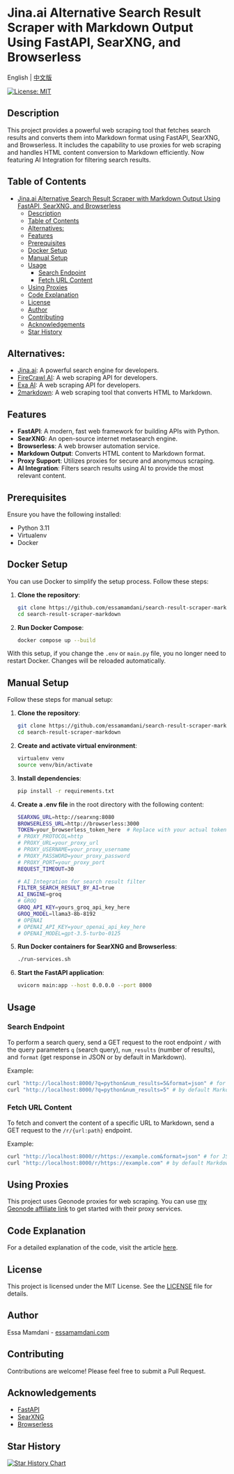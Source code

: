 # Jina.ai Alternative Search Result Scraper with Markdown Output Using FastAPI, SearXNG, and Browserless

English | [中文版](README_zh.md)

[![License: MIT](https://img.shields.io/badge/License-MIT-blue.svg)](LICENSE)

## Description

This project provides a powerful web scraping tool that fetches search results and converts them into Markdown format using FastAPI, SearXNG, and Browserless. It includes the capability to use proxies for web scraping and handles HTML content conversion to Markdown efficiently. Now featuring AI Integration for filtering search results.


## Table of Contents
- [Jina.ai Alternative Search Result Scraper with Markdown Output Using FastAPI, SearXNG, and Browserless](#jinaai-alternative-search-result-scraper-with-markdown-output-using-fastapi-searxng-and-browserless)
  - [Description](#description)
  - [Table of Contents](#table-of-contents)
  - [Alternatives:](#alternatives)
  - [Features](#features)
  - [Prerequisites](#prerequisites)
  - [Docker Setup](#docker-setup)
  - [Manual Setup](#manual-setup)
  - [Usage](#usage)
    - [Search Endpoint](#search-endpoint)
    - [Fetch URL Content](#fetch-url-content)
  - [Using Proxies](#using-proxies)
  - [Code Explanation](#code-explanation)
  - [License](#license)
  - [Author](#author)
  - [Contributing](#contributing)
  - [Acknowledgements](#acknowledgements)
  - [Star History](#star-history)

## Alternatives:

- [Jina.ai](https://jina.ai/): A powerful search engine for developers.
- [FireCrawl AI](https://firecrawl.dev/): A web scraping API for developers.
- [Exa AI](https://exa.ai/): A web scraping API for developers.
- [2markdown](https://2markdown.com/): A web scraping tool that converts HTML to Markdown.


## Features

- **FastAPI**: A modern, fast web framework for building APIs with Python.
- **SearXNG**: An open-source internet metasearch engine.
- **Browserless**: A web browser automation service.
- **Markdown Output**: Converts HTML content to Markdown format.
- **Proxy Support**: Utilizes proxies for secure and anonymous scraping.
- **AI Integration**: Filters search results using AI to provide the most relevant content.

## Prerequisites

Ensure you have the following installed:

- Python 3.11
- Virtualenv
- Docker

## Docker Setup

You can use Docker to simplify the setup process. Follow these steps:

1. **Clone the repository**:
    ```sh
    git clone https://github.com/essamamdani/search-result-scraper-markdown.git
    cd search-result-scraper-markdown
    ```

2. **Run Docker Compose**:
    ```sh
    docker compose up --build
    ```

With this setup, if you change the `.env` or `main.py` file, you no longer need to restart Docker. Changes will be reloaded automatically.

## Manual Setup

Follow these steps for manual setup:

1. **Clone the repository**:
    ```sh
    git clone https://github.com/essamamdani/search-result-scraper-markdown.git
    cd search-result-scraper-markdown
    ```

2. **Create and activate virtual environment**:
    ```sh
    virtualenv venv
    source venv/bin/activate
    ```

3. **Install dependencies**:
    ```sh
    pip install -r requirements.txt
    ```

4. **Create a .env file** in the root directory with the following content:
    ```bash
    SEARXNG_URL=http://searxng:8080
    BROWSERLESS_URL=http://browserless:3000
    TOKEN=your_browserless_token_here  # Replace with your actual token
    # PROXY_PROTOCOL=http
    # PROXY_URL=your_proxy_url
    # PROXY_USERNAME=your_proxy_username
    # PROXY_PASSWORD=your_proxy_password
    # PROXY_PORT=your_proxy_port
    REQUEST_TIMEOUT=30

    # AI Integration for search result filter
    FILTER_SEARCH_RESULT_BY_AI=true
    AI_ENGINE=groq
    # GROQ
    GROQ_API_KEY=yours_groq_api_key_here
    GROQ_MODEL=llama3-8b-8192
    # OPENAI
    # OPENAI_API_KEY=your_openai_api_key_here
    # OPENAI_MODEL=gpt-3.5-turbo-0125
    ```

5. **Run Docker containers for SearXNG and Browserless**:
    ```sh
    ./run-services.sh
    ```

6. **Start the FastAPI application**:
    ```sh
    uvicorn main:app --host 0.0.0.0 --port 8000
    ```

## Usage

### Search Endpoint

To perform a search query, send a GET request to the root endpoint `/` with the query parameters `q` (search query), `num_results` (number of results), and `format` (get response in JSON or by default in Markdown).

Example:
```sh
curl "http://localhost:8000/?q=python&num_results=5&format=json" # for JSON format
curl "http://localhost:8000/?q=python&num_results=5" # by default Markdown
```

### Fetch URL Content

To fetch and convert the content of a specific URL to Markdown, send a GET request to the `/r/{url:path}` endpoint.

Example:
```sh
curl "http://localhost:8000/r/https://example.com&format=json" # for JSON format
curl "http://localhost:8000/r/https://example.com" # by default Markdown
```

## Using Proxies

This project uses Geonode proxies for web scraping. You can use [my Geonode affiliate link](https://geonode.com/invite/47389) to get started with their proxy services.

## Code Explanation

For a detailed explanation of the code, visit the article [here](https://www.essamamdani.com/articles/search-result-scraper-markdown).

## License

This project is licensed under the MIT License. See the [LICENSE](LICENSE) file for details.

## Author

Essa Mamdani - [essamamdani.com](https://essamamdani.com)

## Contributing

Contributions are welcome! Please feel free to submit a Pull Request.

## Acknowledgements

- [FastAPI](https://fastapi.tiangolo.com/)
- [SearXNG](https://github.com/searxng/searxng)
- [Browserless](https://www.browserless.io/)

## Star History

[![Star History Chart](https://api.star-history.com/svg?repos=essamamdani/search-result-scraper-markdown&type=Date)](https://star-history.com/#essamamdani/search-result-scraper-markdown&Date)
